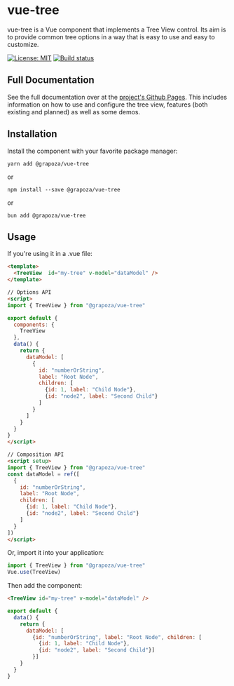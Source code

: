 # vue-tree

vue-tree is a Vue component that implements a Tree View control. Its aim is to provide common tree options in a way that is easy to use and easy to customize.

[![License: MIT](https://img.shields.io/badge/License-MIT-yellow.svg)](https://opensource.org/licenses/MIT)
[![Build status](https://ci.appveyor.com/api/projects/status/j8d19gt0vh16amhh/branch/master?svg=true)](https://ci.appveyor.com/project/Gregg/vue-tree/branch/master)

## Full Documentation

See the full documentation over at the [project's Github Pages](https://grapoza.github.io/vue-tree/). This includes information on how to use and configure the tree view, features (both existing and planned) as well as some demos.

##  Installation

Install the component with your favorite package manager:
```shell
yarn add @grapoza/vue-tree
```
or
```shell
npm install --save @grapoza/vue-tree
```
or
```shell
bun add @grapoza/vue-tree
```

## Usage

If you're using it in a .vue file:

```html
<template>
  <TreeView  id="my-tree" v-model="dataModel" />
</template>

// Options API
<script>
import { TreeView } from "@grapoza/vue-tree"

export default {
  components: {
    TreeView
  },
  data() {
    return {
      dataModel: [
        {
          id: "numberOrString",
          label: "Root Node",
          children: [
            {id: 1, label: "Child Node"},
            {id: "node2", label: "Second Child"}
          ]
        }
      ]
    }
  }
}
</script>

// Composition API
<script setup>
import { TreeView } from "@grapoza/vue-tree"
const dataModel = ref([
  {
    id: "numberOrString",
    label: "Root Node",
    children: [
      {id: 1, label: "Child Node"},
      {id: "node2", label: "Second Child"}
    ]
  }
])
</script>
```

Or, import it into your application:

```javascript
import { TreeView } from "@grapoza/vue-tree"
Vue.use(TreeView)
```
Then add the component:
```html
<TreeView id="my-tree" v-model="dataModel" />
```
```javascript
export default {
  data() {
    return {
      dataModel: [
        {id: "numberOrString", label: "Root Node", children: [
          {id: 1, label: "Child Node"},
          {id: "node2", label: "Second Child"}]
        }]
    }
  }
}
```
